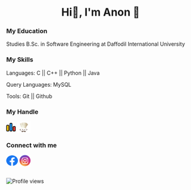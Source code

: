 <h1 align="center">Hi👋, I'm Anon 🙂</h1>


<h3>My Education</h3>
<p>Studies B.Sc. in Software Engineering at Daffodil International University</p>

<h3>My Skills</h3>
<p>Languages: C || C++ || Python || Java</p>
<p>Query Languages: MySQL</p>
<p>Tools: Git || Github</p>

 <!-- <h3>My Github Stats</h3> -->
 <!-- <img src="https://github-readme-stats.vercel.app/api?username=iffatul-anon&show_icons=true&count_private=true&theme=dark" alt="iffatul-anon" /> -->

<!--  CONTRIBUTION AND STREAK BLOCK -->
<!-- [![GitHub Streak](https://github-readme-streak-stats.herokuapp.com/?user=iffatul-anon&currStreakNum=2FD3EB&fire=pink&sideLabels=F00&theme=nightowl)](https://git.io/streak-stats) -->

 <!--  TOP LANGUAGES STATISTICS -->
 <!--
[![Top Langs](https://github-readme-stats.vercel.app/api/top-langs/?username=iffatul-anon&theme=dark&layout=compact&align=right&width=40%)](https://github.com/iffatul-anon/github-readme-stats) 
 -->
 <h3 align="left">My Handle</h3>
<p align="left">
    <a href="https://codeforces.com/profile/iffatul_anon" target="blank"><img align="center" title="CodeForces" src="https://github.com/iffatul-anon/iffatul-anon/blob/main/cf%20logo.webp" alt="iffatul_anon" height="30" width="25" /></a>
 <a href="https://www.codechef.com/users/iffatulanon" target="blank"><img align="center" title="CodeChef" src="https://github.com/iffatul-anon/iffatul-anon/blob/main/cc%20logo.png" alt="iffatulanon" height="30" width="35" /></a>
</p>
  
 <h3 align="left">Connect with me</h3>
<p align="left">
<a href="https://fb.com/iffatul.anon" target="blank"><img align="center" title="Facebook" src="https://github.com/iffatul-anon/iffatul-anon/blob/main/facebook-logo.svg" alt="iffatul.anon" height="28" width="31" /></a>
<a href="https://instagram.com/iffatul_anon" target="blank"><img align="center" title="Instagram" src="https://github.com/iffatul-anon/iffatul-anon/blob/main/instagram-logo-circle.png" alt="iffatul_anon" height="30" width="30" /></a>
<br><br>
  
![Profile views](https://gpvc.arturio.dev/iffatul-anon) 
